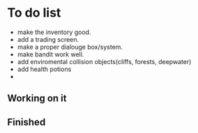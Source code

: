 # To do list

- make the inventory good.
- add a trading screen.
- make a proper dialouge box/system.
- make bandit work well.
- add enviromental collision objects(cliffs, forests, deepwater)
- add health potions
- 

## Working on it

## Finished
